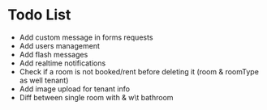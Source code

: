# Todo List

- Add custom message in forms requests
- Add users management
- Add flash messages
- Add realtime notifications
- Check if a room is not booked/rent before deleting it (room & roomType as well tenant)
- Add image upload for tenant info
- Diff between single room with & w\t bathroom
